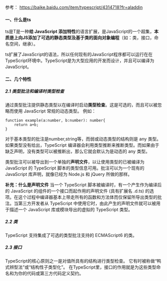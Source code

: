 
参考： https://baike.baidu.com/item/typescript/4314718?fr=aladdin

#### 一、什么是ts

ts是T是一种**给 JavaScript 添加特性**的语言扩展，是JavaScript的一个超集，**本质是上向JS添加了可选的静态类型及基于类的面向对象编程**（如：类，接口，命名空间，继承）。

ts扩展了JavaScript的语法，所以任何现有的JavaScript程序都可以运行在在TypeScript环境中。TypeScript是为大型应用的开发而设计，并且可以编译为JavaScript。

#### 二、几个特性

##### 2.1 类型批注和编译时类型检查
通过类型批注提供静态类型以在编译时启动**类型检查**。这是可选的，而且可以被忽略而使用 JavaScript 常规的动态类型。
例如：
```
function example(a:number, b:number): number{
    return a+b;
}
```
对于基本类型的批注是number,string等，而弱或动态类型的结构则是 any 类型。如果类型没有给出，TypeScript 编译器会利用类型推断来推断类型。而如果由于缺乏声明，没有类型可以被推断出，那么它就会默认为是动态的 any 类型。

类型批注可以被导出到一个单独的**声明文件**，以让使用类型的已被编译为 JavaScript 的 TypeScript 脚本的类型信息可用。批注可以为一个现有的 JavaScript 库声明，就像已经为 Node.js 和 jQuery 所做的那样。

**补充：什么是声明文件**
当一个 TypeScript 脚本被编译时，有一个产生作为编译后的 JavaScript 的组件的一个接口而起作用的声明文件 (具有扩展名 .d.ts) 的选项。在这个过程中编译器基本上带走所有的函数和方法体而仅保留所导出类型的批注。当第三方开发者从 TypeScript 中使用它时，由此产生的声明文件就可以被用于描述一个 JavaScript 库或模块导出的虚拟的 TypeScript 类型。

##### 2.2 类
TypeScript 支持集成了可选的类型批注支持的 ECMAScript6 的类。

##### 2.3 接口
TypeScript的核心原则之一是对值所具有的结构进行类型检查。 它有时被称做“鸭式辨型法”或“结构性子类型化”。 在TypeScript里，接口的作用就是为这些类型命名和为你的代码或第三方代码定义契约。
